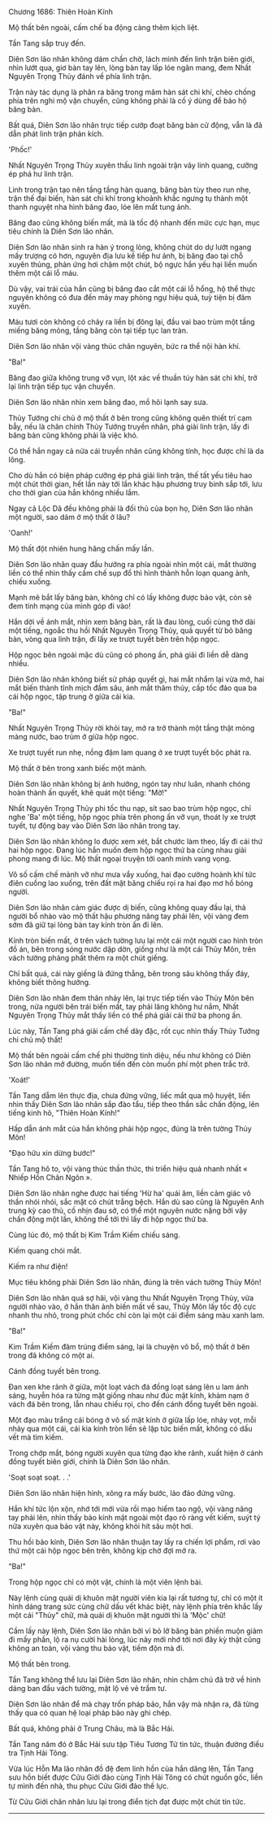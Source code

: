 




Chương 1686: Thiên Hoàn Kính


Mộ thất bên ngoài, cấm chế ba động càng thêm kịch liệt.

Tần Tang sắp truy đến.

Diên Sơn lão nhân không dám chần chờ, lách mình đến linh trận biên giới, nhìn lướt qua, giơ bàn tay lên, lòng bàn tay lấp lóe ngân mang, đem Nhất Nguyên Trọng Thủy đánh về phía linh trận.

Trận này tác dụng là phân ra băng trong mâm hàn sát chi khí, chèo chống phía trên nghi mộ vận chuyển, cũng không phải là cố ý dùng để bảo hộ băng bàn.

Bất quá, Diên Sơn lão nhân trực tiếp cướp đoạt băng bàn cử động, vẫn là đã dẫn phát linh trận phản kích.

'Phốc!'

Nhất Nguyên Trọng Thủy xuyên thấu linh ngoài trận vây linh quang, cưỡng ép phá hư linh trận.

Linh trong trận tạo nên tầng tầng hàn quang, băng bàn tùy theo run nhẹ, trận thế đại biến, hàn sát chi khí trong khoảnh khắc ngưng tụ thành một thanh nguyệt nha hình băng đao, lóe lên mất tung ảnh.

Băng đao cũng không biến mất, mà là tốc độ nhanh đến mức cực hạn, mục tiêu chính là Diên Sơn lão nhân.

Diên Sơn lão nhân sinh ra hàn ý trong lòng, không chút do dự lướt ngang mấy trượng có hơn, nguyên địa lưu kế tiếp hư ảnh, bị băng đao tại chỗ xuyên thủng, phản ứng hơi chậm một chút, bộ ngực hắn yếu hại liền muốn thêm một cái lỗ máu.

Dù vậy, vai trái của hắn cũng bị băng đao cắt một cái lỗ hổng, hộ thể thực nguyên không có đưa đến mảy may phòng ngự hiệu quả, tuỳ tiện bị đâm xuyên.

Máu tươi còn không có chảy ra liền bị đông lại, đầu vai bao trùm một tầng miếng băng mỏng, tầng băng còn tại tiếp tục lan tràn.

Diên Sơn lão nhân vội vàng thúc chân nguyên, bức ra thể nội hàn khí.

"Ba!"

Băng đao giữa không trung vỡ vụn, lột xác về thuần túy hàn sát chi khí, trở lại linh trận tiếp tục vận chuyển.

Diên Sơn lão nhân nhìn xem băng đao, mồ hôi lạnh say sưa.

Thủy Tướng chi chủ ở mộ thất ở bên trong cũng không quên thiết trí cạm bẫy, nếu là chân chính Thủy Tướng truyền nhân, phá giải linh trận, lấy đi băng bàn cũng không phải là việc khó.

Có thể hắn ngay cả nửa cái truyền nhân cũng không tính, học được chỉ là da lông.

Cho dù hắn có biện pháp cưỡng ép phá giải linh trận, thế tất yếu tiêu hao một chút thời gian, hết lần này tới lần khác hậu phương truy binh sắp tới, lưu cho thời gian của hắn không nhiều lắm.

Ngay cả Lộc Dã đều không phải là đối thủ của bọn họ, Diên Sơn lão nhân một người, sao dám ở mộ thất ở lâu?

'Oanh!'

Mộ thất đột nhiên hung hăng chấn mấy lần.

Diên Sơn lão nhân quay đầu hướng ra phía ngoài nhìn một cái, mắt thường liền có thể nhìn thấy cấm chế sụp đổ thì hình thành hỗn loạn quang ảnh, chiếu xuống.

Mạnh mẽ bắt lấy băng bàn, không chỉ có lấy không được bảo vật, còn sẽ đem tính mạng của mình góp đi vào!

Hắn dời về ánh mắt, nhìn xem băng bàn, rất là đau lòng, cuối cùng thở dài một tiếng, ngoắc thu hồi Nhất Nguyên Trọng Thủy, quả quyết từ bỏ băng bàn, vòng qua linh trận, đi lấy xe trượt tuyết bên trên hộp ngọc.

Hộp ngọc bên ngoài mặc dù cũng có phong ấn, phá giải đi liền dễ dàng nhiều.

Diên Sơn lão nhân không biết sử pháp quyết gì, hai mắt nhắm lại vừa mở, hai mắt biến thành tĩnh mịch đầm sâu, ánh mắt thâm thúy, cấp tốc đảo qua ba cái hộp ngọc, tập trung ở giữa cái kia.

"Ba!"

Nhất Nguyên Trọng Thủy rời khỏi tay, mở ra trở thành một tầng thật mỏng màng nước, bao trùm ở giữa hộp ngọc.

Xe trượt tuyết run nhẹ, nồng đậm lam quang ở xe trượt tuyết bộc phát ra.

Mộ thất ở bên trong xanh biếc một mảnh.

Diên Sơn lão nhân không bị ảnh hưởng, ngón tay như luân, nhanh chóng hoàn thành ấn quyết, khẽ quát một tiếng: "Mở!"

Nhất Nguyên Trọng Thủy phi tốc thu nạp, sít sao bao trùm hộp ngọc, chỉ nghe 'Ba' một tiếng, hộp ngọc phía trên phong ấn vỡ vụn, thoát ly xe trượt tuyết, tự động bay vào Diên Sơn lão nhân trong tay.

Diên Sơn lão nhân không lo được xem xét, bắt chước làm theo, lấy đi cái thứ hai hộp ngọc. Đang lúc hắn muốn đem hộp ngọc thứ ba cùng nhau giải phong mang đi lúc. Mộ thất ngoại truyện tới oanh minh vang vọng.

Vô số cấm chế mảnh vỡ như mưa vẩy xuống, hai đạo cường hoành khí tức điên cuồng lao xuống, trên đất mặt băng chiếu rọi ra hai đạo mơ hồ bóng người.

Diên Sơn lão nhân cảm giác được dị biến, cũng không quay đầu lại, thả người bổ nhào vào mộ thất hậu phương nâng tay phải lên, vội vàng đem sớm đã giữ tại lòng bàn tay kính tròn ấn đi lên.

Kính tròn biến mất, ở trên vách tường lưu lại một cái một người cao hình tròn đồ án, bên trong sóng nước dập dờn, giống như là một cái Thủy Môn, trên vách tường phảng phất thêm ra một chút giếng.

Chỉ bất quá, cái này giếng là đứng thẳng, bên trong sâu không thấy đáy, không biết thông hướng.

Diên Sơn lão nhân đem thân nhảy lên, lại trực tiếp tiến vào Thủy Môn bên trong, nửa người bên trái biến mất, tay phải lăng không hư nắm, Nhất Nguyên Trọng Thủy mắt thấy liền có thể phá giải cái thứ ba phong ấn.

Lúc này, Tần Tang phá giải cấm chế dày đặc, rốt cục nhìn thấy Thủy Tướng chi chủ mộ thất!

Mộ thất bên ngoài cấm chế phi thường tinh diệu, nếu như không có Diên Sơn lão nhân mở đường, muốn tiến đến còn muốn phí một phen trắc trở.

'Xoát!'

Tần Tang dẫm lên thực địa, chưa đứng vững, liếc mắt qua mộ huyệt, liền nhìn thấy Diên Sơn lão nhân sắp đào tẩu, tiếp theo thần sắc chấn động, lên tiếng kinh hô, "Thiên Hoàn Kính!"

Hấp dẫn ánh mắt của hắn không phải hộp ngọc, đúng là trên tường Thủy Môn!

"Đạo hữu xin dừng bước!"

Tần Tang hô to, vội vàng thúc thần thức, thi triển hiệu quả nhanh nhất « Nhiếp Hồn Chân Ngôn ».

Diên Sơn lão nhân nghe được hai tiếng 'Hừ ha' quái âm, liền cảm giác vô thần nhói nhói, sắc mặt có chút trắng bệch. Hắn dù sao cũng là Nguyên Anh trung kỳ cao thủ, cố nhịn đau sở, có thể một nguyên nước nặng bởi vậy chấn động một lần, không thể tới thì lấy đi hộp ngọc thứ ba.

Cùng lúc đó, mộ thất bị Kim Trầm Kiếm chiếu sáng.

Kiếm quang chói mắt.

Kiếm ra như điện!

Mục tiêu không phải Diên Sơn lão nhân, đúng là trên vách tường Thủy Môn!

Diên Sơn lão nhân quá sợ hãi, vội vàng thu Nhất Nguyên Trọng Thủy, vừa người nhào vào, ở hắn thân ảnh biến mất về sau, Thủy Môn lấy tốc độ cực nhanh thu nhỏ, trong phút chốc chỉ còn lại một cái điểm sáng màu xanh lam.

"Ba!"

Kim Trầm Kiếm đâm trúng điểm sáng, lại là chuyện vô bổ, mộ thất ở bên trong đã không có một ai.

Cánh đồng tuyết bên trong.

Đan xen khe rãnh ở giữa, một loạt vách đá đồng loạt sáng lên u lam ánh sáng, huyễn hóa ra từng mặt giống nhau như đúc mặt kính, khảm nạm ở vách đá bên trong, lẫn nhau chiếu rọi, cho đến cánh đồng tuyết bên ngoài.

Một đạo màu trắng cái bóng ở vô số mặt kính ở giữa lấp lóe, nhảy vọt, mỗi nhảy qua một cái, cái kia kính tròn liền sẽ lập tức biến mất, không có dấu vết mà tìm kiếm.

Trong chớp mắt, bóng người xuyên qua từng đạo khe rãnh, xuất hiện ở cánh đồng tuyết biên giới, chính là Diên Sơn lão nhân.

'Soạt soạt soạt. . .'

Diên Sơn lão nhân hiện hình, xông ra mấy bước, lảo đảo đứng vững.

Hắn khí tức lộn xộn, nhớ tới mới vừa rồi mạo hiểm tao ngộ, vội vàng nâng tay phải lên, nhìn thấy bảo kính mặt ngoài một đạo rõ ràng vết kiếm, suýt tý nữa xuyên qua bảo vật này, không khỏi hít sâu một hơi.

Thu hồi bảo kính, Diên Sơn lão nhân thuận tay lấy ra chiến lợi phẩm, rơi vào thứ một cái hộp ngọc bên trên, không kịp chờ đợi mở ra.

"Ba!"

Trong hộp ngọc chỉ có một vật, chính là một viên lệnh bài.

Này lệnh cùng quái dị khuôn mặt người viên kia lại rất tương tự, chỉ có một ít hình dáng trang sức cùng chữ dấu vết khác biệt, này lệnh phía trên khắc lấy một cái "Thủy" chữ, mà quái dị khuôn mặt người thì là 'Mộc' chữ!

Cầm lấy này lệnh, Diên Sơn lão nhân bởi vì bỏ lỡ băng bàn phiền muộn giảm đi mấy phần, lộ ra nụ cười hài lòng, lúc này mới nhớ tới nơi đây kỳ thật cũng không an toàn, vội vàng thu bảo vật, tiềm độn mà đi.

Mộ thất bên trong.

Tần Tang không thể lưu lại Diên Sơn lão nhân, nhìn chăm chú đã trở về hình dáng ban đầu vách tường, mặt lộ vẻ vẻ trầm tư.

Diên Sơn lão nhân để mà chạy trốn pháp bảo, hắn vậy mà nhận ra, đã từng thấy qua có quan hệ loại pháp bảo này ghi chép.

Bất quá, không phải ở Trung Châu, mà là Bắc Hải.

Tần Tang năm đó ở Bắc Hải sưu tập Tiêu Tương Tử tin tức, thuận đường điều tra Tịnh Hải Tông.

Vừa lúc Hỗn Ma lão nhân đồ đệ đem linh hồn của hắn dâng lên, Tần Tang sưu hồn biết được Cửu Giới đảo cùng Tịnh Hải Tông có chút nguồn gốc, liền tự mình đến nhà, thu phục Cửu Giới đảo thế lực.

Từ Cửu Giới chân nhân lưu lại trong điển tịch đạt được một chút tin tức.

---




